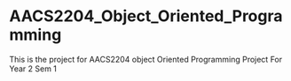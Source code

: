 # AACS2204_Object_Oriented_Programming
This is the project for AACS2204 object Oriented Programming Project For Year 2 Sem 1 
